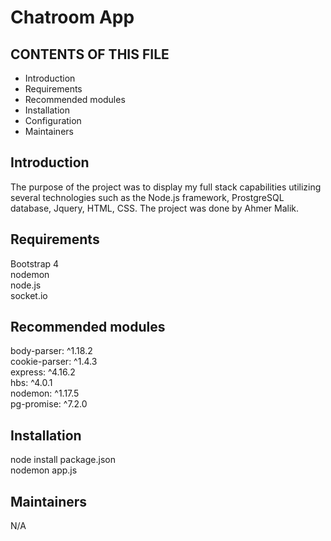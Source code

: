 Chatroom App
========

CONTENTS OF THIS FILE
---------------------

 * Introduction
 * Requirements
 * Recommended modules
 * Installation
 * Configuration
 * Maintainers


Introduction
------------
The purpose of the project was to display my full stack capabilities utilizing several technologies such as the Node.js framework, ProstgreSQL database, Jquery, HTML, CSS. The project was done by Ahmer Malik.



Requirements
------------
Bootstrap 4 <br>
nodemon <br>
node.js <br>
socket.io <br>


Recommended modules
-------------------
body-parser: ^1.18.2<br>
cookie-parser: ^1.4.3<br>
express: ^4.16.2<br>
hbs: ^4.0.1<br>
nodemon: ^1.17.5<br>
pg-promise: ^7.2.0<br>

Installation
------------
node install package.json <br>
nodemon app.js <br>


Maintainers
-----------
N/A
